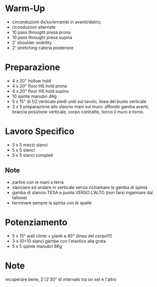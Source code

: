 # Warm-Up

 * circonduzioni dx/sx/enrambi in avanti/dietro;
 * riconduzioni alternate
 * 10 pass throught presa prona
 * 10 pass throught presa supina
 * 2' shoulder mobility
 * 2' stretching catena posteriore

# Preparazione

 * 4 x 20" hollow hold
 * 4 x 20" floor HS hold prona
 * 4 x 20" floor HS hold supino
 * 10 spinte manubri 4Kg
 * 5 x 15" di 1/2 verticale piedi uniti sul tavolo, linea del busto verticale
 * 3 x 5 preparazione allo slancio mani sul muro: affondo gamba avanti, braccia posizione verticale, corpo contratto, tocco il muro e torno.

# Lavoro Specifico 

 * 5 x 5 mezzi slanci
 * 5 x 5 slanci
 * 5 x 5 slanci completi

 ## Note

  * partire con le mani a terra
  * slanciare ed andare in verticale senza richiamare la gamba di spinta
  * gamba di slancio TESA e punta VERSO L'ALTO (non farsi ingannare dal tallone)
  * terminare sempre la spinta con le spalle

# Potenziamento

 * 5 x 15" wall climb + plank a 45° (linea del corpo!!!)
 * 3 x 10+10 slanci gambe con l'elastico alla grata
 * 5 x 5 spinte manubri 6Kg

# Note

recuperare bene, 2'/2'30" di intervalo tra un set e l'altro
